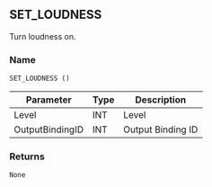 ## SET\_LOUDNESS

Turn loudness on.


### Name

`SET_LOUDNESS ()`


| Parameter       | Type | Description       |
| --------------- | ---- | ----------------- |
| Level           | INT  | Level             |
| OutputBindingID | INT  | Output Binding ID |


### Returns

`None`